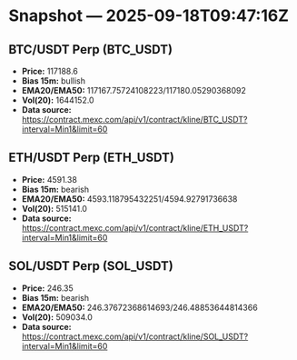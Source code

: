 # Snapshot — 2025-09-18T09:47:16Z

## BTC/USDT Perp (BTC_USDT)
- **Price:** 117188.6
- **Bias 15m:** bullish
- **EMA20/EMA50:** 117167.75724108223/117180.05290368092
- **Vol(20):** 1644152.0
- **Data source:** https://contract.mexc.com/api/v1/contract/kline/BTC_USDT?interval=Min1&limit=60

## ETH/USDT Perp (ETH_USDT)
- **Price:** 4591.38
- **Bias 15m:** bearish
- **EMA20/EMA50:** 4593.118795432251/4594.92791736638
- **Vol(20):** 515141.0
- **Data source:** https://contract.mexc.com/api/v1/contract/kline/ETH_USDT?interval=Min1&limit=60

## SOL/USDT Perp (SOL_USDT)
- **Price:** 246.35
- **Bias 15m:** bearish
- **EMA20/EMA50:** 246.37672368614693/246.48853644814366
- **Vol(20):** 509034.0
- **Data source:** https://contract.mexc.com/api/v1/contract/kline/SOL_USDT?interval=Min1&limit=60
